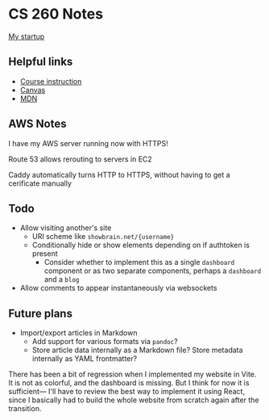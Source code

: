 # CS 260 Notes

[My startup](https://showbrain.net)

## Helpful links

- [Course instruction](https://github.com/webprogramming260)
- [Canvas](https://byu.instructure.com)
- [MDN](https://developer.mozilla.org)

## AWS Notes

I have my AWS server running now with HTTPS!

Route 53 allows rerouting to servers in EC2

Caddy automatically turns HTTP to HTTPS, without having to get a cerificate manually

## Todo

- Allow visiting another's site
	- URI scheme like `showbrain.net/{username}`
	- Conditionally hide or show elements depending on if authtoken is present
		- Consider whether to implement this as a single `dashboard` component or as two separate components, perhaps a `dashboard` and a `blog`
- Allow comments to appear instantaneously via websockets

## Future plans

- Import/export articles in Markdown
    - Add support for various formats via `pandoc`?
    - Store article data internally as a Markdown file? Store metadata internally as YAML frontmatter?

There has been a bit of regression when I implemented my website in Vite. It is not as colorful, and the dashboard is missing. But I think for now it is sufficient— I'll have to review the best way to implement it using React, since I basically had to build the whole website from scratch again after the transition.